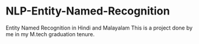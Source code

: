 # NLP-Entity-Named-Recognition
Entity Named Recognition in Hindi and Malayalam
This is a project done by me in my M.tech graduation tenure.
